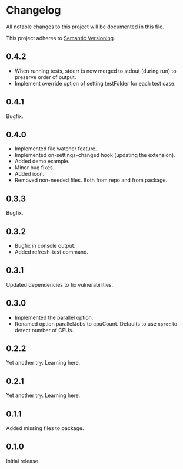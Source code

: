 # Changelog

All notable changes to this project will be documented in this file.

This project adheres to [Semantic Versioning](https://semver.org/spec/v2.0.0.html).

## 0.4.2
 * When running tests, stderr is now merged to stdout (during run) to preserve order of output.
 * Implement override option of setting testFolder for each test case.

## 0.4.1
Bugfix.

## 0.4.0
 * Implemented file watcher feature.
 * Implemented on-settings-changed hook (updating the extension).
 * Added demo example.
 * Minor bug fixes.
 * Added icon.
 * Removed non-needed files. Both from repo and from package.

## 0.3.3
Bugfix.

## 0.3.2
 * Bugfix in console output.
 * Added refresh-test command.

## 0.3.1
Updated dependencies to fix vulnerabilities.

## 0.3.0
* Implemented the parallel option.
* Renamed option parallelJobs to cpuCount. Defaults to use `nproc` to detect number of CPUs.

## 0.2.2
Yet another try. Learning here.

## 0.2.1
Yet another try. Learning here.

## 0.1.1
Added missing files to package.

## 0.1.0
Initial release.

